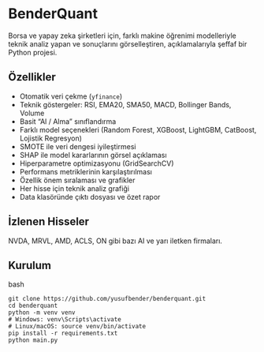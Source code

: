 # BenderQuant

Borsa ve yapay zeka şirketleri için, farklı makine öğrenimi modelleriyle teknik analiz yapan ve sonuçlarını görselleştiren, açıklamalarıyla şeffaf bir Python projesi.

## Özellikler

- Otomatik veri çekme (`yfinance`)
- Teknik göstergeler: RSI, EMA20, SMA50, MACD, Bollinger Bands, Volume
- Basit “Al / Alma” sınıflandırma
- Farklı model seçenekleri (Random Forest, XGBoost, LightGBM, CatBoost, Lojistik Regresyon)
- SMOTE ile veri dengesi iyileştirmesi
- SHAP ile model kararlarının görsel açıklaması
- Hiperparametre optimizasyonu (GridSearchCV)
- Performans metriklerinin karşılaştırılması
- Özellik önem sıralaması ve grafikler
- Her hisse için teknik analiz grafiği
- Data klasöründe çıktı dosyası ve özet rapor

## İzlenen Hisseler

NVDA, MRVL, AMD, ACLS, ON gibi bazı AI ve yarı iletken firmaları.

## Kurulum
bash

```
git clone https://github.com/yusufbender/benderquant.git
cd benderquant
python -m venv venv
# Windows: venv\Scripts\activate
# Linux/macOS: source venv/bin/activate
pip install -r requirements.txt
python main.py
